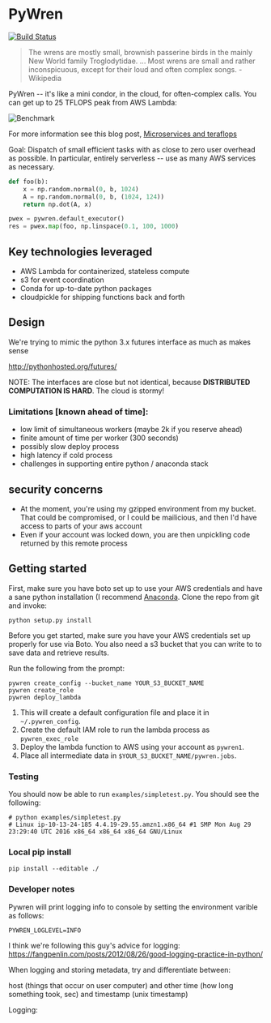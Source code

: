 # PyWren

[![Build Status](https://travis-ci.org/ericmjonas/pywren.svg?branch=master)](https://travis-ci.org/ericmjonas/pywren)

> The wrens are mostly small, brownish passerine birds in the mainly New World family Troglodytidae. ... Most wrens are small and rather inconspicuous, except for their loud and often complex songs. - Wikipedia

PyWren -- it's like a mini condor, in the cloud, for often-complex calls. You can get up to 25 TFLOPS peak from AWS Lambda:

![Benchmark](https://raw.githubusercontent.com/ericmjonas/pywren/master/pywren.gflops.png)

For more information see this blog post, [Microservices and teraflops](http://ericjonas.com/pywren.html)

Goal: Dispatch of small efficient tasks with as close to zero user overhead
as possible. In particular, entirely serverless -- use as many AWS services
as necessary. 

```python
def foo(b):
    x = np.random.normal(0, b, 1024)
    A = np.random.normal(0, b, (1024, 124))
    return np.dot(A, x)

pwex = pywren.default_executor()
res = pwex.map(foo, np.linspace(0.1, 100, 1000)
```


## Key technologies leveraged
- AWS Lambda for containerized, stateless compute 
- s3 for event coordination 
- Conda for up-to-date python packages
- cloudpickle for shipping functions back and forth

## Design 
We're trying to mimic the python 3.x futures interface as much as makes sense

http://pythonhosted.org/futures/

NOTE: The interfaces are close but not identical, because **DISTRIBUTED
COMPUTATION IS HARD**. The cloud is stormy! 


### Limitations [known ahead of time]:

- low limit of simultaneous workers (maybe 2k if you reserve ahead)
- finite amount of time per worker (300 seconds)
- possibly slow deploy process
- high latency if cold process
- challenges in supporting entire python / anaconda stack


## security concerns
- At the moment, you're using my gzipped environment from my bucket. That could
be compromised, or I could be mailicious, and then I'd have access to parts of your
aws account
- Even if your account was locked down, you are then unpickling code returned
by this remote process

## Getting started

First, make sure you have boto set up to use your AWS credentials and
have a sane python installation (I recommend [Anaconda](https://www.continuum.io/downloads ). Clone the repo from git and invoke:

```
python setup.py install
```

Before you get started, make sure you have your AWS credentials set up 
properly for use via Boto. You also need a s3 bucket that you can write to 
to save data and retrieve results. 

Run the following from the prompt:

```
pywren create_config --bucket_name YOUR_S3_BUCKET_NAME
pywren create_role
pywren deploy_lambda
```

1. This will create a default configuration file and place it in `~/.pywren_config`. 
2. Create the default IAM role to run the lambda process as `pywren_exec_role`
3. Deploy the lambda function to AWS using your account as `pywren1`. 
4. Place all intermediate data in `$YOUR_S3_BUCKET_NAME/pywren.jobs`. 


### Testing

You should now be able to run `examples/simpletest.py`. You should see the following:

```
# python examples/simpletest.py
# Linux ip-10-13-24-185 4.4.19-29.55.amzn1.x86_64 #1 SMP Mon Aug 29 23:29:40 UTC 2016 x86_64 x86_64 x86_64 GNU/Linux
```

### Local pip install

`pip install --editable ./`

### Developer notes

Pywren will print logging info to console by setting the environment varible as follows:

```
PYWREN_LOGLEVEL=INFO
```
I think we're following this guy's advice for logging:
https://fangpenlin.com/posts/2012/08/26/good-logging-practice-in-python/

When logging and storing metadata, try and differentiate between:

host (things that occur on user computer) and other
time (how long something took, sec) and timestamp (unix timestamp) 


Logging:

